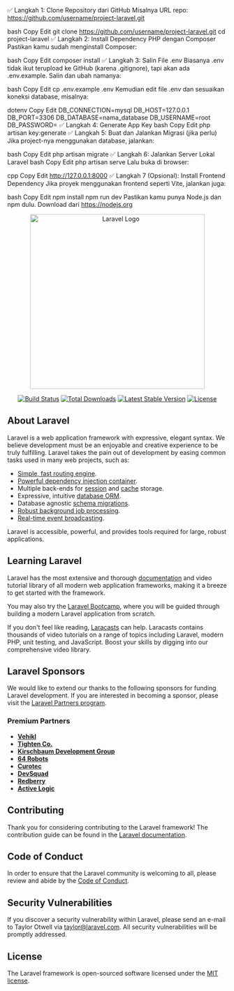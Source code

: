 ✅ Langkah 1: Clone Repository dari GitHub
Misalnya URL repo: https://github.com/username/project-laravel.git

bash
Copy
Edit
git clone https://github.com/username/project-laravel.git
cd project-laravel
✅ Langkah 2: Install Dependency PHP dengan Composer
Pastikan kamu sudah menginstall Composer:

bash
Copy
Edit
composer install
✅ Langkah 3: Salin File .env
Biasanya .env tidak ikut terupload ke GitHub (karena .gitignore), tapi akan ada .env.example. Salin dan ubah namanya:

bash
Copy
Edit
cp .env.example .env
Kemudian edit file .env dan sesuaikan koneksi database, misalnya:

dotenv
Copy
Edit
DB_CONNECTION=mysql
DB_HOST=127.0.0.1
DB_PORT=3306
DB_DATABASE=nama_database
DB_USERNAME=root
DB_PASSWORD=
✅ Langkah 4: Generate App Key
bash
Copy
Edit
php artisan key:generate
✅ Langkah 5: Buat dan Jalankan Migrasi (jika perlu)
Jika project-nya menggunakan database, jalankan:

bash
Copy
Edit
php artisan migrate
✅ Langkah 6: Jalankan Server Lokal Laravel
bash
Copy
Edit
php artisan serve
Lalu buka di browser:

cpp
Copy
Edit
http://127.0.0.1:8000
✅ Langkah 7 (Opsional): Install Frontend Dependency
Jika proyek menggunakan frontend seperti Vite, jalankan juga:

bash
Copy
Edit
npm install
npm run dev
Pastikan kamu punya Node.js dan npm dulu. Download dari https://nodejs.org

<p align="center"><a href="https://laravel.com" target="_blank"><img src="https://raw.githubusercontent.com/laravel/art/master/logo-lockup/5%20SVG/2%20CMYK/1%20Full%20Color/laravel-logolockup-cmyk-red.svg" width="400" alt="Laravel Logo"></a></p>

<p align="center">
<a href="https://github.com/laravel/framework/actions"><img src="https://github.com/laravel/framework/workflows/tests/badge.svg" alt="Build Status"></a>
<a href="https://packagist.org/packages/laravel/framework"><img src="https://img.shields.io/packagist/dt/laravel/framework" alt="Total Downloads"></a>
<a href="https://packagist.org/packages/laravel/framework"><img src="https://img.shields.io/packagist/v/laravel/framework" alt="Latest Stable Version"></a>
<a href="https://packagist.org/packages/laravel/framework"><img src="https://img.shields.io/packagist/l/laravel/framework" alt="License"></a>
</p>

## About Laravel

Laravel is a web application framework with expressive, elegant syntax. We believe development must be an enjoyable and creative experience to be truly fulfilling. Laravel takes the pain out of development by easing common tasks used in many web projects, such as:

- [Simple, fast routing engine](https://laravel.com/docs/routing).
- [Powerful dependency injection container](https://laravel.com/docs/container).
- Multiple back-ends for [session](https://laravel.com/docs/session) and [cache](https://laravel.com/docs/cache) storage.
- Expressive, intuitive [database ORM](https://laravel.com/docs/eloquent).
- Database agnostic [schema migrations](https://laravel.com/docs/migrations).
- [Robust background job processing](https://laravel.com/docs/queues).
- [Real-time event broadcasting](https://laravel.com/docs/broadcasting).

Laravel is accessible, powerful, and provides tools required for large, robust applications.

## Learning Laravel

Laravel has the most extensive and thorough [documentation](https://laravel.com/docs) and video tutorial library of all modern web application frameworks, making it a breeze to get started with the framework.

You may also try the [Laravel Bootcamp](https://bootcamp.laravel.com), where you will be guided through building a modern Laravel application from scratch.

If you don't feel like reading, [Laracasts](https://laracasts.com) can help. Laracasts contains thousands of video tutorials on a range of topics including Laravel, modern PHP, unit testing, and JavaScript. Boost your skills by digging into our comprehensive video library.

## Laravel Sponsors

We would like to extend our thanks to the following sponsors for funding Laravel development. If you are interested in becoming a sponsor, please visit the [Laravel Partners program](https://partners.laravel.com).

### Premium Partners

- **[Vehikl](https://vehikl.com)**
- **[Tighten Co.](https://tighten.co)**
- **[Kirschbaum Development Group](https://kirschbaumdevelopment.com)**
- **[64 Robots](https://64robots.com)**
- **[Curotec](https://www.curotec.com/services/technologies/laravel)**
- **[DevSquad](https://devsquad.com/hire-laravel-developers)**
- **[Redberry](https://redberry.international/laravel-development)**
- **[Active Logic](https://activelogic.com)**

## Contributing

Thank you for considering contributing to the Laravel framework! The contribution guide can be found in the [Laravel documentation](https://laravel.com/docs/contributions).

## Code of Conduct

In order to ensure that the Laravel community is welcoming to all, please review and abide by the [Code of Conduct](https://laravel.com/docs/contributions#code-of-conduct).

## Security Vulnerabilities

If you discover a security vulnerability within Laravel, please send an e-mail to Taylor Otwell via [taylor@laravel.com](mailto:taylor@laravel.com). All security vulnerabilities will be promptly addressed.

## License

The Laravel framework is open-sourced software licensed under the [MIT license](https://opensource.org/licenses/MIT).
